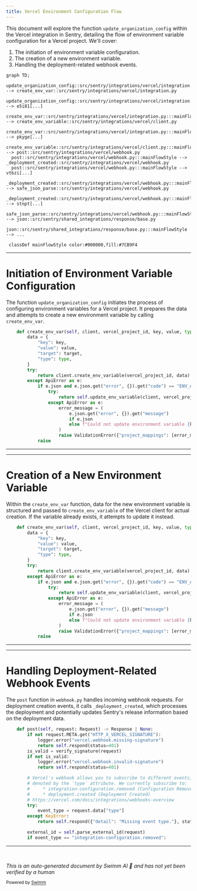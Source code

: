 ```yaml
---
title: Vercel Environment Configuration Flow
---
```

This document will explore the function `update_organization_config` within the Vercel integration in Sentry, detailing the flow of environment variable configuration for a Vercel project. We'll cover:

1. The initiation of environment variable configuration.
2. The creation of a new environment variable.
3. Handling the deployment-related webhook events.

```mermaid
graph TD;
  update_organization_config::src/sentry/integrations/vercel/integration.py:::mainFlowStyle --> create_env_var::src/sentry/integrations/vercel/integration.py
  update_organization_config::src/sentry/integrations/vercel/integration.py:::mainFlowStyle --> e5i81[...]
  create_env_var::src/sentry/integrations/vercel/integration.py:::mainFlowStyle --> create_env_variable::src/sentry/integrations/vercel/client.py
  create_env_var::src/sentry/integrations/vercel/integration.py:::mainFlowStyle --> pkyge[...]
  create_env_variable::src/sentry/integrations/vercel/client.py:::mainFlowStyle --> post::src/sentry/integrations/vercel/webhook.py
  post::src/sentry/integrations/vercel/webhook.py:::mainFlowStyle --> _deployment_created::src/sentry/integrations/vercel/webhook.py
  post::src/sentry/integrations/vercel/webhook.py:::mainFlowStyle --> vtbzi[...]
  _deployment_created::src/sentry/integrations/vercel/webhook.py:::mainFlowStyle --> safe_json_parse::src/sentry/integrations/vercel/webhook.py
  _deployment_created::src/sentry/integrations/vercel/webhook.py:::mainFlowStyle --> stnpt[...]
  safe_json_parse::src/sentry/integrations/vercel/webhook.py:::mainFlowStyle --> json::src/sentry/shared_integrations/response/base.py
  json::src/sentry/shared_integrations/response/base.py:::mainFlowStyle --> ...

 classDef mainFlowStyle color:#000000,fill:#7CB9F4
```

<SwmSnippet path="/src/sentry/integrations/vercel/integration.py" line="270">

---

# Initiation of Environment Variable Configuration

The function `update_organization_config` initiates the process of configuring environment variables for a Vercel project. It prepares the data and attempts to create a new environment variable by calling `create_env_var`.

```python
    def create_env_var(self, client, vercel_project_id, key, value, type, target):
        data = {
            "key": key,
            "value": value,
            "target": target,
            "type": type,
        }
        try:
            return client.create_env_variable(vercel_project_id, data)
        except ApiError as e:
            if e.json and e.json.get("error", {}).get("code") == "ENV_ALREADY_EXISTS":
                try:
                    return self.update_env_variable(client, vercel_project_id, data)
                except ApiError as e:
                    error_message = (
                        e.json.get("error", {}).get("message")
                        if e.json
                        else f"Could not update environment variable {key}."
                    )
                    raise ValidationError({"project_mappings": [error_message]})
            raise
```

---

</SwmSnippet>

<SwmSnippet path="/src/sentry/integrations/vercel/integration.py" line="270">

---

# Creation of a New Environment Variable

Within the `create_env_var` function, data for the new environment variable is structured and passed to `create_env_variable` of the Vercel client for actual creation. If the variable already exists, it attempts to update it instead.

```python
    def create_env_var(self, client, vercel_project_id, key, value, type, target):
        data = {
            "key": key,
            "value": value,
            "target": target,
            "type": type,
        }
        try:
            return client.create_env_variable(vercel_project_id, data)
        except ApiError as e:
            if e.json and e.json.get("error", {}).get("code") == "ENV_ALREADY_EXISTS":
                try:
                    return self.update_env_variable(client, vercel_project_id, data)
                except ApiError as e:
                    error_message = (
                        e.json.get("error", {}).get("message")
                        if e.json
                        else f"Could not update environment variable {key}."
                    )
                    raise ValidationError({"project_mappings": [error_message]})
            raise
```

---

</SwmSnippet>

<SwmSnippet path="/src/sentry/integrations/vercel/webhook.py" line="155">

---

# Handling Deployment-Related Webhook Events

The `post` function in `webhook.py` handles incoming webhook requests. For deployment creation events, it calls `_deployment_created`, which processes the deployment and potentially updates Sentry's release information based on the deployment data.

```python
    def post(self, request: Request) -> Response | None:
        if not request.META.get("HTTP_X_VERCEL_SIGNATURE"):
            logger.error("vercel.webhook.missing-signature")
            return self.respond(status=401)
        is_valid = verify_signature(request)
        if not is_valid:
            logger.error("vercel.webhook.invalid-signature")
            return self.respond(status=401)

        # Vercel's webhook allows you to subscribe to different events,
        # denoted by the `type` attribute. We currently subscribe to:
        #     * integration-configuration.removed (Configuration Removed)
        #     * deployment.created (Deployment Created)
        # https://vercel.com/docs/integrations/webhooks-overview
        try:
            event_type = request.data["type"]
        except KeyError:
            return self.respond({"detail": "Missing event type."}, status=400)

        external_id = self.parse_external_id(request)
        if event_type == "integration-configuration.removed":
```

---

</SwmSnippet>

&nbsp;

*This is an auto-generated document by Swimm AI 🌊 and has not yet been verified by a human*

<SwmMeta version="3.0.0" repo-id="Z2l0aHViJTNBJTNBc2VudHJ5JTNBJTNBZ2V0c2VudHJ5" repo-name="sentry"><sup>Powered by [Swimm](/)</sup></SwmMeta>
